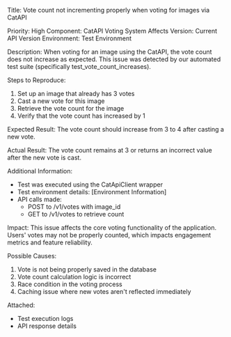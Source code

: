 Title: Vote count not incrementing properly when voting for images via CatAPI

Priority: High
Component: CatAPI Voting System
Affects Version: Current API Version
Environment: Test Environment

Description:
When voting for an image using the CatAPI, the vote count does not increase as expected. This issue was detected by our automated test suite (specifically test_vote_count_increases).

Steps to Reproduce:
1. Set up an image that already has 3 votes
2. Cast a new vote for this image
3. Retrieve the vote count for the image
4. Verify that the vote count has increased by 1

Expected Result:
The vote count should increase from 3 to 4 after casting a new vote.

Actual Result:
The vote count remains at 3 or returns an incorrect value after the new vote is cast.

Additional Information:
- Test was executed using the CatApiClient wrapper
- Test environment details: [Environment Information]
- API calls made: 
  * POST to /v1/votes with image_id
  * GET to /v1/votes to retrieve count
  
Impact:
This issue affects the core voting functionality of the application. Users' votes may not be properly counted, which impacts engagement metrics and feature reliability.

Possible Causes:
1. Vote is not being properly saved in the database
2. Vote count calculation logic is incorrect
3. Race condition in the voting process
4. Caching issue where new votes aren't reflected immediately

Attached:
- Test execution logs
- API response details